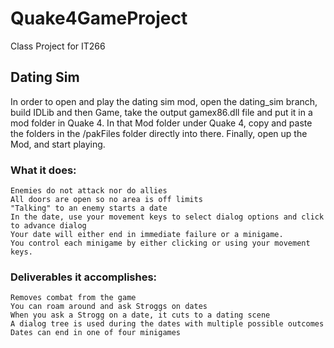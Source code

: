 # Quake4GameProject <br />
Class Project for IT266 <br />
## Dating Sim <br />
In order to open and play the dating sim mod, open the dating_sim branch, build IDLib and then Game, take the output gamex86.dll file and put it in a mod folder in Quake 4.
In that Mod folder under Quake 4, copy and paste the folders in the /pakFiles folder directly into there.
Finally, open up the Mod, and start playing. <br />
  ### What it does: <br />
    Enemies do not attack nor do allies
    All doors are open so no area is off limits
    "Talking" to an enemy starts a date
    In the date, use your movement keys to select dialog options and click to advance dialog
    Your date will either end in immediate failure or a minigame.
    You control each minigame by either clicking or using your movement keys.
  ### Deliverables it accomplishes: <br />
    Removes combat from the game 
    You can roam around and ask Stroggs on dates
    When you ask a Strogg on a date, it cuts to a dating scene 
    A dialog tree is used during the dates with multiple possible outcomes
    Dates can end in one of four minigames
